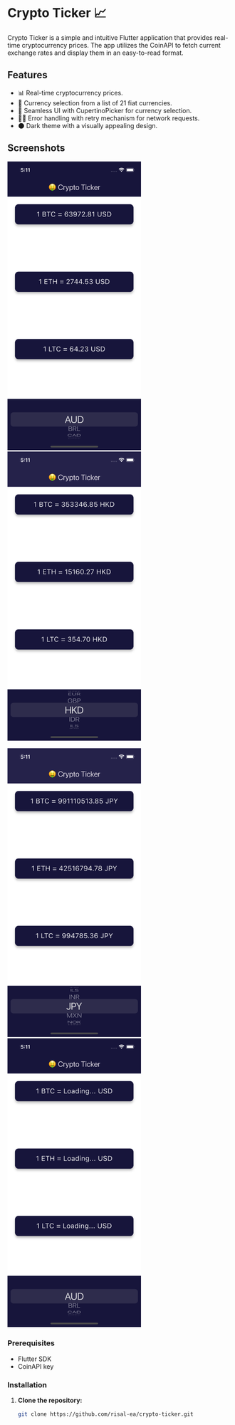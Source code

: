 # Crypto Ticker 📈

Crypto Ticker is a simple and intuitive Flutter application that provides real-time cryptocurrency prices. The app utilizes the CoinAPI to fetch current exchange rates and display them in an easy-to-read format.

## Features

- 📊 Real-time cryptocurrency prices.
- 💱 Currency selection from a list of 21 fiat currencies.
- 🚀 Seamless UI with CupertinoPicker for currency selection.
- 🕵️‍♂️ Error handling with retry mechanism for network requests.
- 🌑 Dark theme with a visually appealing design.

## Screenshots

<p float="left">
  <img src="screenshots/s1.png" alt="Screenshot 1" width="300" />
  <img src="screenshots/s2.png" alt="Screenshot 2" width="300" />
</p>

<p float="left">
  <img src="screenshots/s3.png" alt="Screenshot 1" width="300" />
  <img src="screenshots/s4.png" alt="Screenshot 2" width="300" />
</p>

### Prerequisites

- Flutter SDK
- CoinAPI key

### Installation

1. **Clone the repository:**
   ```bash
   git clone https://github.com/risal-ea/crypto-ticker.git
